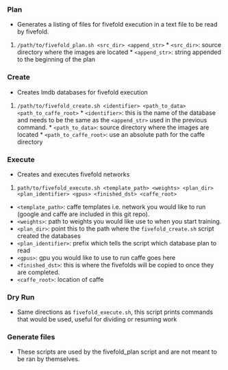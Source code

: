 ### Plan
  * Generates a listing of files for fivefold execution in a text file to be read by fivefold.

  1. ```/path/to/fivefold_plan.sh <src_dir> <append_str>```
    * ```<src_dir>```: source directory where the images are located
    * ```<append_str>```: string appended to the beginning of the plan

### Create
  * Creates lmdb databases for fivefold execution

  1. ```/path/to/fivefold_create.sh <identifier> <path_to_data> <path_to_caffe_root>```
    * ```<identifier>```: this is the name of the database and needs to be the same as the ```<append_str>``` used in the previous command.
    * ```<path_to_data>```: source directory where the images are located
    * ```<path_to_caffe_root>```: use an absolute path for the caffe directory

### Execute
  * Creates and executes fivefold networks

  1. ```path/to/fivefold_execute.sh <template_path> <weights> <plan_dir> <plan_identifier> <gpus> <finished_dst> <caffe_root>```
   * ```<template_path>```: caffe templates i.e. network you would like to run (google and caffe are included in this git repo).
   * ```<weights>```: path to weights you would like use to when you start training.
   * ```<plan_dir>```: point this to the path where the ```fivefold_create.sh``` script created the databases
   * ```<plan_identifier>```: prefix which tells the script which database plan to read
   * ```<gpus>```: gpu you would like to use to run caffe goes here
   * ```<finished_dst>```: this is where the fivefolds will be copied to once they are completed.
   * ```<caffe_root>```: location of caffe

### Dry Run
  * Same directions as ```fivefold_execute.sh```, this script prints commands that would be used, useful for dividing or resuming work

 ### Generate files
   * These scripts are used by the fivefold_plan script and are not meant to be ran by themselves.
